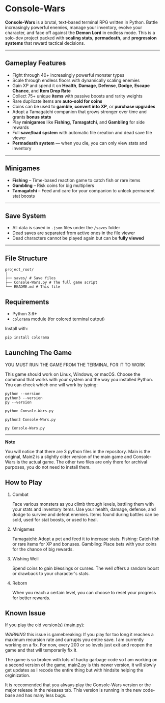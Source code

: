 # Console-Wars

**Console-Wars** is a brutal, text-based terminal RPG written in Python. Battle increasingly powerful enemies, manage your inventory, evolve your character, and face off against the **Demon Lord** in endless mode. This is a solo-dev project packed with **scaling stats**, **permadeath**, and **progression systems** that reward tactical decisions.

---

## Gameplay Features

- Fight through 40+ increasingly powerful monster types
- Scale through endless floors with dynamically scaling enemies
- Gain XP and spend it on **Health**, **Damage**, **Defense**, **Dodge**, **Escape Chance**, and **Item Drop Rate**
- Collect 75+ unique **items** with passive boosts and rarity weights
- Rare duplicate items are **auto-sold for coins**
- Coins can be used to **gamble**, **convert into XP**, or **purchase upgrades**
- Adopt a Tamagatchi companion that grows stronger over time and grants **bonus stats**
- Play **minigames** like **Fishing**, **Tamagatchi**, and **Gambling** for side rewards
- Full **save/load system** with automatic file creation and dead save file viewer
- **Permadeath system** — when you die, you can only view stats and inventory

---

## Minigames

- **Fishing** – Time-based reaction game to catch fish or rare items
- **Gambling** – Risk coins for big multipliers
- **Tamagatchi** – Feed and care for your companion to unlock permanent stat boosts

---

## Save System

- All data is saved in `.json` files under the `/saves` folder
- Dead saves are separated from active ones in the file viewer
- Dead characters cannot be played again but can be **fully viewed**

---

## File Structure
```
project_root/
│
├── saves/ # Save files
├── Console-Wars.py # The full game script
└── README.md # This file
```
## Requirements

- Python 3.6+
- `colorama` module (for colored terminal output)

Install with:
```bash
pip install colorama
```

## Launching The Game

YOU MUST RUN THE GAME FROM THE TERMINAL FOR IT TO WORK

This game should work on Linux, Windows, or macOS. Choose the command that works with your system and the way you installed Python. You can check which one will work by typing:
```
python --version
python3 --version
py --version
```
```
python Console-Wars.py
```
```
python3 Console-Wars.py
```
```
py Console-Wars.py
```
---
**Note**

You will notice that there are 3 python files in the repository. Main is the original, Main2 is a slightly older version of the main game and Console-Wars is the actual game. The other two files are only there for archival purposes, you do not need to install them. 

## How to Play
1. Combat
   
    Face various monsters as you climb through levels, battling them with your stats and inventory items.
    Use your health, damage, defense, and dodge to survive and defeat enemies.
    Items found during battles can be sold, used for stat boosts, or used to heal.

3. Minigames
   
    Tamagatchi: Adopt a pet and feed it to increase stats.
    Fishing: Catch fish or rare items for XP and bonuses.
    Gambling: Place bets with your coins for the chance of big rewards.
   
5. Wishing Well
   
    Spend coins to gain blessings or curses. The well offers a random boost or drawback to your character's stats.
   
7. Reborn
   
    When you reach a certain level, you can choose to reset your progress for better rewards.
## Known Issue
If you play the old version(s) (main.py):

*WARNING* this issue is gamebreaking: If you play for too long it reaches a maximum recursion rate and currupts you entire save. I am currently working on a fix. For now, every 200 or so levels just exit and reopen the game and that will temporarily fix it.

The game is so broken with lots of hacky garbage code so I am working on a second version of the game, main2.py is this newer version, it will slowly get updates as I recode the entire thing but with hindsite helping the orginization.

It is reccomended that you always play the Console-Wars version or the major release in the releases tab. This version is running in the new code-base and has many less bugs.

